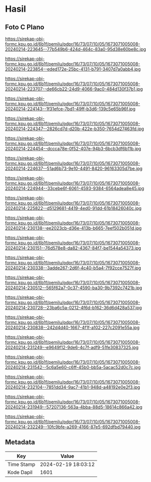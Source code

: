 # Hasil

## Foto C Plano

https://sirekap-obj-formc.kpu.go.id/6b1f/pemilu/pdpr/16/73/07/10/05/1673071005008-20240214-223645--77b549b6-424d-464c-83a0-95d38e60be8c.jpg

https://sirekap-obj-formc.kpu.go.id/6b1f/pemilu/pdpr/16/73/07/10/05/1673071005008-20240214-223854--eded172e-25bc-4131-b791-3407d7a0abb4.jpg

https://sirekap-obj-formc.kpu.go.id/6b1f/pemilu/pdpr/16/73/07/10/05/1673071005008-20240214-223707--de66cb22-24d9-4066-9ac0-484d130f37b1.jpg

https://sirekap-obj-formc.kpu.go.id/6b1f/pemilu/pdpr/16/73/07/10/05/1673071005008-20240214-224143--1f31efce-7bd1-49ff-b3d6-139c5e65b96f.jpg

https://sirekap-obj-formc.kpu.go.id/6b1f/pemilu/pdpr/16/73/07/10/05/1673071005008-20240214-224347--2826cd7d-d20b-422e-b350-7654d27463fd.jpg

https://sirekap-obj-formc.kpu.go.id/6b1f/pemilu/pdpr/16/73/07/10/05/1673071005008-20240214-224454--dccca78e-0f52-407e-94b3-6bcb3df6b11b.jpg

https://sirekap-obj-formc.kpu.go.id/6b1f/pemilu/pdpr/16/73/07/10/05/1673071005008-20240214-224637--51ad6b73-9e10-4491-8420-96163305d7be.jpg

https://sirekap-obj-formc.kpu.go.id/6b1f/pemilu/pdpr/16/73/07/10/05/1673071005008-20240214-224944--33cebe6f-6061-4593-9384-6564adea8e45.jpg

https://sirekap-obj-formc.kpu.go.id/6b1f/pemilu/pdpr/16/73/07/10/05/1673071005008-20240214-225822--d5129681-4419-4ed0-91dd-61b18426040c.jpg

https://sirekap-obj-formc.kpu.go.id/6b1f/pemilu/pdpr/16/73/07/10/05/1673071005008-20240214-230138--ee2023cb-d36e-413b-b665-7eef502b051d.jpg

https://sirekap-obj-formc.kpu.go.id/6b1f/pemilu/pdpr/16/73/07/10/05/1673071005008-20240214-230151--76d578e8-da82-4367-84f7-be1544a54373.jpg

https://sirekap-obj-formc.kpu.go.id/6b1f/pemilu/pdpr/16/73/07/10/05/1673071005008-20240214-230338--3adde267-2d6f-4c40-b5a4-7f92cce7527f.jpg

https://sirekap-obj-formc.kpu.go.id/6b1f/pemilu/pdpr/16/73/07/10/05/1673071005008-20240214-230512--565f62a7-0c37-4590-ba30-9b7392c7421b.jpg

https://sirekap-obj-formc.kpu.go.id/6b1f/pemilu/pdpr/16/73/07/10/05/1673071005008-20240214-230728--23ba6c5a-0212-4f6d-b162-36d6d428a537.jpg

https://sirekap-obj-formc.kpu.go.id/6b1f/pemilu/pdpr/16/73/07/10/05/1673071005008-20240214-230838--242d4d40-1667-4f1f-a102-227c2091e55a.jpg

https://sirekap-obj-formc.kpu.go.id/6b1f/pemilu/pdpr/16/73/07/10/05/1673071005008-20240214-231249--e9649f12-9de6-4c7f-adf9-51fe30837325.jpg

https://sirekap-obj-formc.kpu.go.id/6b1f/pemilu/pdpr/16/73/07/10/05/1673071005008-20240214-231542--5c6a5e60-c6ff-45b0-bb5a-5acac52d0c7c.jpg

https://sirekap-obj-formc.kpu.go.id/6b1f/pemilu/pdpr/16/73/07/10/05/1673071005008-20240214-232104--7851dd34-9ac7-41b1-948d-a48192e0e2f3.jpg

https://sirekap-obj-formc.kpu.go.id/6b1f/pemilu/pdpr/16/73/07/10/05/1673071005008-20240214-231949--57207136-563a-4bba-88d5-18614c866a42.jpg

https://sirekap-obj-formc.kpu.go.id/6b1f/pemilu/pdpr/16/73/07/10/05/1673071005008-20240214-232249--10fc9bfe-a269-4166-87e5-692dfbd79440.jpg


## Metadata

| Key        | Value               |
| ---------- | ------------------- |
| Time Stamp | 2024-02-19 18:03:12 |
| Kode Dapil | 1601                |



